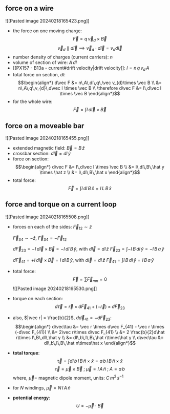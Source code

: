 ## force on a wire
![[Pasted image 20240218165423.png]]
- the force on one moving charge: $$\vec F = q\,\vec v_{d}\times \vec B$$
$$\vec v_{d} \parallel d\vec l \implies \vec v_{d}\cdot d\vec l = v_{d}d\vec l$$
- number density of charges (current carriers): $n$
- volume of section of wire: $A\,dl$
- [[PX157 - B13a - current#drift velocity|drift velocity]]: $I=n\,q\,v_{d}\,A$
- total force on section, $dl:$ $$\begin{align*}
	d\vec F &= n\,A\,dl\,q\,\vec v_{d}\times \vec B \\
	&= n\,A\,q\,v_{d}\,d\vec l \times \vec B \\
	\therefore d\vec F &= I\,d\vec l \times \vec B
\end{align*}$$
- for the whole wire: $$\vec F = \int I\,d\vec l\times\vec B$$
## force on a moveable bar
![[Pasted image 20240218165455.png]]
- extended magnetic field: $\vec B = B\,\hat z$
- crossbar section: $d\vec l = dl\,\hat y$
- force on section: $$\begin{align*}
		d\vec F &= I\,d\vec l \times \vec B \\
		&= I\,dl\,B\,\hat y \times \hat z \\
		&= I\,dl\,B\,\hat x
	\end{align*}$$
- total force: $$\vec F = \int I\,dl\,B\, \hat x = I\,L\,B\,\hat x$$
## force and torque on a current loop
![[Pasted image 20240218165508.png]]
- forces on each of the sides:
	$\vec F_{12} \sim \hat z$
	
	$\vec F_{34} \sim -\hat z$, $\vec F_{34} = -\vec F_{12}$
	
	$d\vec F_{23} = -I\,d\vec l \times \vec B = -I\,dl\, B\, \hat y$, with $d\vec l = dl\,\hat z$
		$\vec F_{23} = \int -I\,B\,dl\,\hat y = -I\,B\,a\,\hat y$
	
	$d\vec F_{41} = +I\,d\vec l \times \vec B = I\,dl\, B\, \hat y$, with $d\vec l = dl\,\hat z$
		$\vec F_{41} = \int I\,B\,dl\,\hat y = I\,B\,a\,\hat y$
- total force: $$\vec F = \sum\limits\vec F_{mn} =  0$$
![[Pasted image 20240218165530.png]]
- torque on each section: $$d\vec\tau = \vec r \times d\vec F_{41}+(-\vec r)\times d\vec F_{23}$$
- also, $|\vec r| = \frac{b}{2}$, $d\vec d_{41}= -d\vec F_{23}:$ $$\begin{align*}
	d\vec\tau &= \vec r \times d\vec F_{41} - \vec r \times (-d\vec F_{41}) \\
	&= 2\vec r\times d\vec F_{41} \\
	&= 2 \frac{b}{2}d\hat r\times I\,B\,dl\,\hat y \\
	&= dl\,b\,I\,B\,\hat r\times\hat y \\
	d\vec\tau &= dl\,b\,I\,B\,\hat n\times\hat x
\end{align*}$$
- **total torque**: $$\vec\tau = \int dl\,b\,I\,B\,\hat n\times\hat x = a\,b\,I\,B\,\hat n\times\hat x$$
$$\vec\tau = \vec\mu \times\vec B\;;\; \vec\mu = I\,A\,\hat n\;;\; A=a\,b$$
	where, $\vec\mu=$ magnetic dipole moment, units: $C\,m^{2}\,s^{-1}$
- for $N$ windings, $\vec\mu = N\,I\,A\,\hat n$
- **potential energy**: $$U = -\vec\mu \cdot\vec B$$

